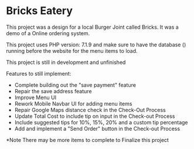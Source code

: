 # Bricks Eatery

This project was a design for a local Burger Joint called Bricks. It was a demo of a Online ordering system.

This project uses PHP version: 7.1.9 and make sure to have the database () running before the website for the menu items to load.

This project is still in development and unfinished

Features to still implement:
 - Complete building out the "save payment" feature
 - Repair the save address feature
 - Improve Menu UI
 - Rework Mobile Navbar UI for adding menu items
 - Repair Google Maps distance check in the Check-Out Process
 - Update Total Cost to include tip on input in the Check-out Process
 - Include suggested tips for 10%, 15%, 20% and a custom tip percentage
 - Add and implement a "Send Order" button in the Check-out Process
 
*Note There may be more items to complete to Finalize this project
